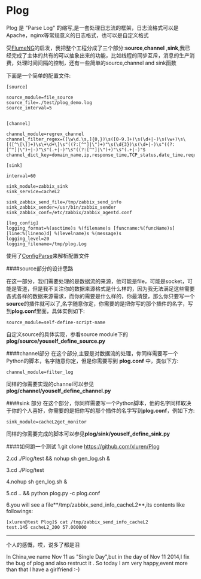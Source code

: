 Plog
====

Plog 是 "Parse Log" 的缩写,是一套处理日志流的框架，日志流格式可以是Apache，nginx等常规意义的日志格式，也可以是自定义格式

受[FlumeNG](http://flume.apache.org/)的启发，我把整个工程分成了三个部分:**source**,**channel** ,**sink**,我已经完成了主体的共有的可以抽象出来的功能，比如线程的同步互斥，消息的生产消费，处理时间间隔的控制，还有一些简单的source,channel and sink函数


下面是一个简单的配置文件:
```
[source]

source_module=file_source
source_file=./test/plog_demo.log 
source_interval=5


[channel]

channel_module=regrex_channel
channel_filter_regex=([\w\d.\s,]{0,})\s([0-9.]+)\s(\d+|-)\s(\w+)\s\[([^\[\]]+)\s\+\d+\]\s"((?:[^"]|\")+)"\s(\d{3})\s(\d+|-)\s"((?:[^"]|\")+|-)"\s"(.+|-)"\s"((?:[^"]|\")+)"\s"(.+|-)"$
channel_dict_key=domain_name,ip,response_time,TCP_status,date_time,request_url,response_code,size,ref,item1,agent,item2

[sink]

interval=60

sink_module=zabbix_sink
sink_service=cacheL2

sink_zabbix_send_file=/tmp/zabbix_send_info
sink_zabbix_sender=/usr/bin/zabbix_sender
sink_zabbix_conf=/etc/zabbix/zabbix_agentd.conf

[log_config]
logging_format=%(asctime)s %(filename)s [funcname:%(funcName)s] [line:%(lineno)d] %(levelname)s %(message)s
logging_level=20
logging_filename=/tmp/plog.Log

```


使用了[ConfigParse](https://docs.python.org/2/library/configparser.html)来解析配置文件


####source部分的设计思路

在这一部分，我们需要处理的是数据流的来源，他可能是file，可能是socket，可能是管道，但是我不关注你的数据来源格式是什么样的，因为我无法满足这些需要各式各样的数据来源需求，而你的需要是什么样的，你最清楚，那么你只要写一个**source**的插件就可以了,名字随意你定，你需要的是把你写的那个插件的名字，写到**plog.conf**里面，具体实例如下:


```
source_module=self-define-script-name
```
自定义source的具体实现，参看source module下的**plog/source/youself_define_source.py**

####channel部分
在这个部分,主要是对数据流的处理，你同样需要写一个 Python的脚本，名字随意你定，但是你需要写到 **plog.conf** 中，类似下方:
```
channel_module=filter_log
```
同样的你需要实现的channel可以参见 **plog/channel/youself_define_channel.py**


####sink 部分
在这个部分，你同样需要写一个Python脚本，他的名字同样取决于你的个人喜好，你需要的是把你写的那个插件的名字写到**plog.conf**，例如下方:
```
sink_module=cacheL2get_monitor
```
同样的你需要完成的脚本可以参见**plog/sink/youself_define_sink.py**


####如何跑一个测试
1.git clone https://github.com/xluren/Plog

2.cd ./Plog/test && nohup sh gen_log.sh & 

3.cd ./Plog/test 

4.nohup sh gen_log.sh & 

5.cd .. && python plog.py -c plog.conf

6.you will see a file**/tmp/zabbix_send_info_cacheL2**,its contents like followings:
```
[xluren@test Plog]$ cat /tmp/zabbix_send_info_cacheL2 
test.145 cacheL2_200 57.000000
```



-----

个人的感慨，哎，说多了都是泪

In  China,we name Nov 11  as "Single Day",but in the day of  Nov 11 2014,I fix the bug of plog and also restruct it . So today  I am very happy,event more than that  I have a girlfriend :-)

